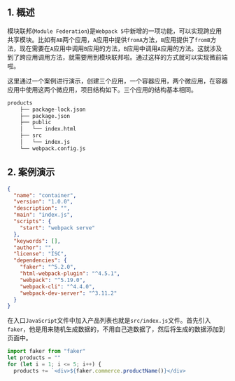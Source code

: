 ## 1. 概述

模块联邦(```Module Federation```)是```Webpack 5```中新增的一项功能，可以实现跨应用共享模块。比如有```AB```两个应用，```A```应用中提供```fromA```方法，```B```应用提供了```fromB```方法，现在需要在```A```应用中调用```B```应用的方法，```B```应用中调用```A```应用的方法。这就涉及到了跨应用调用方法，就需要用到模块联邦啦。通过这样的方式就可以实现微前端啦。

这里通过一个案例进行演示，创建三个应用，一个容器应用，两个微应用，在容器应用中使用这两个微应用，项目结构如下。三个应用的结构基本相同。

```s
products
    ├── package-lock.json
    ├── package.json
    ├── public
    │   └── index.html
    ├── src
    │   └── index.js
    └── webpack.config.js
```

## 2. 案例演示

```json
{
  "name": "container",
  "version": "1.0.0",
  "description": "",
  "main": "index.js",
  "scripts": {
    "start": "webpack serve"
  },
  "keywords": [],
  "author": "",
  "license": "ISC",
  "dependencies": {
    "faker": "^5.2.0",
    "html-webpack-plugin": "^4.5.1",
    "webpack": "^5.19.0",
    "webpack-cli": "^4.4.0",
    "webpack-dev-server": "^3.11.2"
  }
}
```

在入口```JavaScript```文件中加入产品列表也就是```src/index.js```文件。首先引入```faker```，他是用来随机生成数据的，不用自己造数据了，然后将生成的数据添加到页面中。

```js
import faker from "faker"
let products = ""
for (let i = 1; i <= 5; i++) {
  products += `<div>${faker.commerce.productName()}</div>